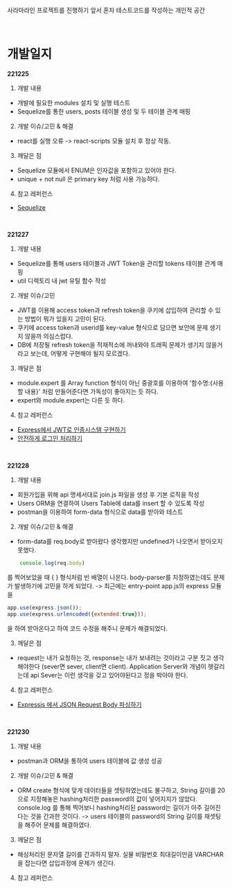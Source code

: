 사라마라인 프로젝트를 진행하기 앞서 혼자 테스트코드를 작성하는 개인적 공간

<br/>

# 개발일지

**221225**
<br/>
1. 개발 내용
- 개발에 필요한 modules 설치 및 실행 테스트
- Sequelize를 통한 users, posts 테이블 생성 및 두 테이블 관계 매핑
  
2. 개발 이슈/고민 & 해결
- react를 실행 오류 -> react-scripts 모듈 설치 후 정상 작동.
   
3. 깨달은 점
- Sequelize 모듈에서 ENUM은 인자값을 포함하고 있어야 한다.
- unique + not null 은 primary key 처럼 사용 가능하다.
  
4. 참고 레퍼런스
- [Sequelize](https://sequelize.org/)
  
<br/>

**221227** 
<br/>
1. 개발 내용
- Sequelize를 통해 users 테이블과 JWT Token을 관리할 tokens 테이블 관계 매핑
- util 디렉토리 내 jwt 유틸 함수 작성
  
2. 개발 이슈/고민
- JWT를 이용해 access token과 refresh token을 쿠키에 삽입하여 관리할 수 있는 방법이 뭐가 있을지 고민이 된다.
- 쿠키에 access token과 userid를 key-value 형식으로 담으면 보안에 문제 생기지 않을까 의심스럽다.
- DB에 저장될 refresh token을 적재적소에 꺼내와야 트래픽 문제가 생기지 않을거라고 보는데, 어떻게 구현해야 될지 모르겠다.
  
3. 깨달은 점
- module.expert 를 Array function 형식이 아닌 중괄호를 이용하여 '함수명:{사용할 내용}' 처럼 만들어준다면 가독성이 좋아지는 듯 하다.
- expert와 module.expert는 다른 듯 하다.

4. 참고 레퍼런스
- [Express에서 JWT로 인증시스템 구현하기](https://velog.io/@kshired/Express%EC%97%90%EC%84%9C-JWT%EB%A1%9C-%EC%9D%B8%EC%A6%9D%EC%8B%9C%EC%8A%A4%ED%85%9C-%EA%B5%AC%ED%98%84%ED%95%98%EA%B8%B0-Access-Token%EA%B3%BC-Refresh-Token)
- [안전하게 로그인 처리하기](https://overcome-the-limits.tistory.com/611)

<br/>

**221228**
<br/>
1. 개발 내용
- 회원가입을 위해 api 명세서대로 join.js 파일을 생성 후 기본 로직을 작성
- Users ORM을 연결하여 Users Table에 data를 insert 할 수 있도록 작성
- postman을 이용하여 form-data 형식으로 data를 받아와 테스트
2. 개발 이슈/고민 & 해결
- form-data를 req.body로 받아왔다 생각했지만 undefined가 나오면서 받아오지 못했다. 
```javascript 
    console.log(req.body)
```
를 찍어보았을 때 { } 형식처럼 빈 배열이 나온다. body-parser를 지정하였는데도 문제가 발생하기에 고민을 하게 되었다. -> 최근에는 entry-point app.js의 express 모듈을
```javascript
app.use(express.json());
app.use(express.urlencoded({extended:true}));
```
을 하여 받아온다고 하여 코드 수정을 해주니 문제가 해결되었다.

3. 깨달은 점
- request는 내가 요청하는 것, response는 내가 보내려는 것이라고 구분 짓고 생각해야한다 (sever면 sever, client면 client). Application Server와 개념이 헷갈리는데 api Sever는 이런 생각을 갖고 있어야된다고 정을 박아야 한다.
4. 참고 레퍼런스
- [Expressjs 에서 JSON Request Body 파싱하기](https://semtax.tistory.com/7)
  
<br/>

**221230**
<br/>
1. 개발 내용
- postman과 ORM을 통하여 users 테이블에 값 생성 성공
2. 개발 이슈/고민 & 해결
- ORM create 형식에 맞게 데이터들을 셋팅하였는데도 불구하고, String 길이를 20으로 지정해놓은 hashing처리한 password의 값이 넣어지지가 않았다. console.log 를 통해 찍어보니 hashing처리된 password는 길이가 아주 길어진다는 것을 간과한 것이다. -> users 테이블의 password의 String 길이를 재셋팅을 해주어 문제를 해결하였다. 
3. 깨달은 점
- 해싱처리된 문자열 길이를 간과하지 말자. 실물 비밀번호 최대길이만큼 VARCHAR을 잡는다면 삽입과정에 문제가 생긴다.
4. 참고 레퍼런스
